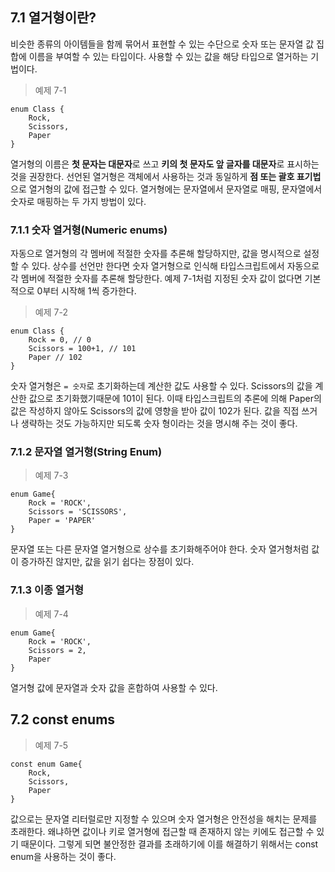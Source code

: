 ## 7.1 열거형이란?

비슷한 종류의 아이템들을 함께 묶어서 표현할 수 있는 수단으로 숫자 또는 문자열 값 집합에 이름을 부여할 수 있는 타입이다. 사용할 수 있는 값을 해당 타입으로 열거하는 기법이다. 

> 예제 7-1
> 

```tsx
enum Class {
	Rock,
	Scissors,
	Paper
}
```

열거형의 이름은 **첫 문자는 대문자**로 쓰고 **키의 첫 문자도 앞 글자를 대문자**로 표시하는 것을 권장한다. 선언된 열거형은 객체에서 사용하는 것과 동일하게 **점 또는 괄호 표기법**으로 열거형의 값에 접근할 수 있다. 열거형에는 문자열에서 문자열로 매핑, 문자열에서 숫자로 매핑하는 두 가지 방법이 있다. 

### 7.1.1 숫자 열거형(Numeric enums)

자동으로 열거형의 각 멤버에 적절한 숫자를 추론해 할당하지만, 값을 명시적으로 설정할 수 있다. 상수를 선언만 한다면 숫자 열거형으로 인식해 타입스크립트에서 자동으로 각 멤버에 적절한 숫자를 추론해 할당한다. 예제 7-1처럼 지정된 숫자 값이 없다면 기본적으로 0부터 시작해 1씩 증가한다.

> 예제 7-2
> 

```tsx
enum Class {
	Rock = 0, // 0
	Scissors = 100+1, // 101
	Paper // 102
}
```

숫자 열거형은 `= 숫자`로 초기화하는데 계산한 값도 사용할 수 있다. Scissors의 값을 계산한 값으로 초기화했기때문에 101이 된다. 이때 타입스크립트의 추론에 의해 Paper의 값은 작성하지 않아도 Scissors의 값에 영향을 받아 값이 102가 된다. 값을 직접 쓰거나 생략하는 것도 가능하지만 되도록 숫자 형이라는 것을 명시해 주는 것이 좋다. 

### 7.1.2 문자열 열거형(String Enum)

> 예제 7-3
> 

```tsx
enum Game{
	Rock = 'ROCK',
	Scissors = 'SCISSORS',
	Paper = 'PAPER'
}
```

문자열 또는 다른 문자열 열거형으로 상수를 초기화해주어야 한다. 숫자 열거형처럼 값이 증가하진 않지만, 값을 읽기 쉽다는 장점이 있다.

### 7.1.3 이종 열거형

> 예제 7-4
> 

```tsx
enum Game{
	Rock = 'ROCK',
	Scissors = 2,
	Paper 
}
```

열거형 값에 문자열과 숫자 값을 혼합하여 사용할 수 있다. 

## 7.2 const enums

> 예제 7-5
> 

```tsx
const enum Game{
	Rock,
	Scissors,
	Paper
}
```

값으로는 문자열 리터럴로만 지정할 수 있으며 숫자 열거형은 안전성을 해치는 문제를 초래한다. 왜냐하면 값이나 키로 열거형에 접근할 때 존재하지 않는 키에도 접근할 수 있기 때문이다. 그렇게 되면 불안정한 결과를 초래하기에 이를 해결하기 위해서는 const enum을 사용하는 것이 좋다.
